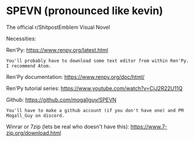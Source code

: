 # SPEVN (pronounced like kevin)
The official r/ShitpostEmblem Visual Novel

Necessities:

Ren'Py:	https://www.renpy.org/latest.html

	You'll probably have to download some text editor from within Ren'Py. I recommend Atom.
	
Ren'Py documentation: https://www.renpy.org/doc/html/
	
Ren'Py tutorial series: https://www.youtube.com/watch?v=CjJ2R22U11Q
	
Github: https://github.com/mogallguy/SPEVN

	You'll have to make a github account (if you don't have one) and PM Mogall_Guy on discord.
	
Winrar or 7zip (lets be real who doesn't have this): https://www.7-zip.org/download.html
